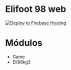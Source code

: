 # Elifoot 98 web
[![Deploy to Firebase Hosting](https://github.com/jlcvp/elifoot98web/actions/workflows/firebase-hosting-merge.yml/badge.svg)](https://github.com/jlcvp/elifoot98web/actions/workflows/firebase-hosting-merge.yml)

# Módulos
- Game
- Eli98kg3